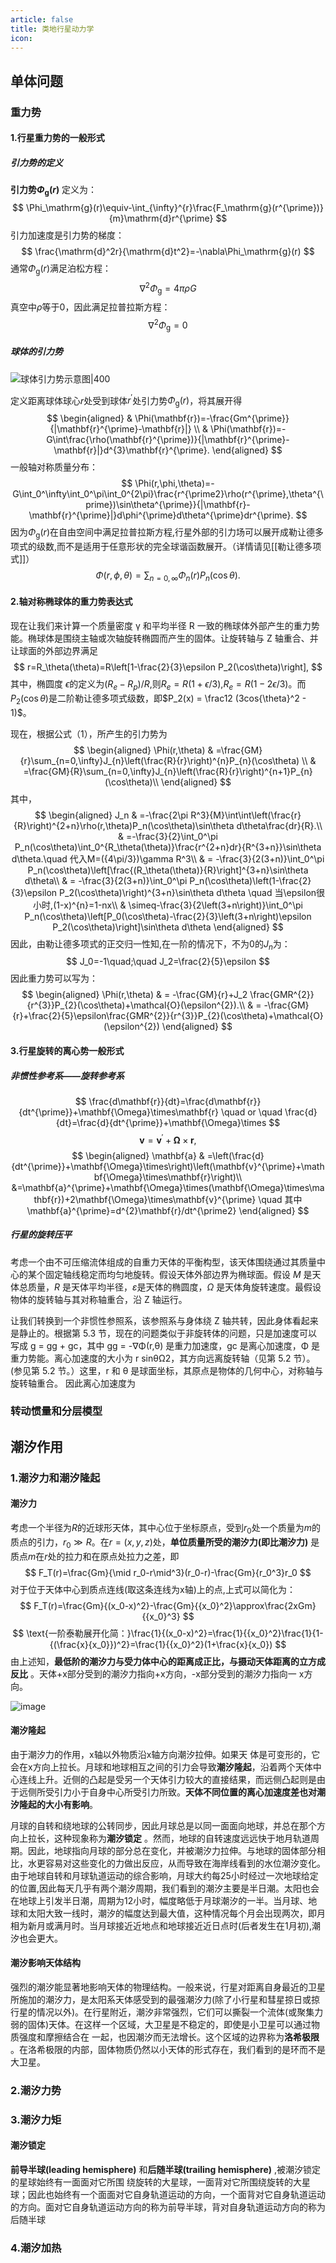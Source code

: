 ```yaml
---
article: false
title: 类地行星动力学
icon:
---
```

## 单体问题
### 重力势
#### 1.行星重力势的一般形式
##### 引力势的定义
**引力势$\Phi_\mathrm{g}(r)$** 定义为：
$$
\Phi_\mathrm{g}(r)\equiv-\int_{\infty}^{r}\frac{F_\mathrm{g}(r^{\prime})}{m}\mathrm{d}r^{\prime}
$$
引力加速度是引力势的梯度：
$$
\frac{\mathrm{d}^2r}{\mathrm{d}t^2}=-\nabla\Phi_\mathrm{g}(r)
$$
通常$\Phi_\mathrm{g}(r)$满足泊松方程：
$$
\nabla^2\Phi_\mathrm{g}=4\pi\rho G
$$
真空中$\rho$等于0，因此满足拉普拉斯方程：
$$
\nabla^2\Phi_\mathrm{g}=0
$$
##### 球体的引力势
![球体引力势示意图|400](images/20250303-103229.png "球体引力势示意图")


定义距离球体球心$r$处受到球体$r^{'}$处引力势$\Phi_\mathrm{g}(r)$，将其展开得
$$
\begin{aligned}
 & \Phi(\mathbf{r})=-\frac{Gm^{\prime}}{|\mathbf{r}^{\prime}-\mathbf{r}|} \\
 & \Phi(\mathbf{r})=-G\int\frac{\rho(\mathbf{r}^{\prime})}{|\mathbf{r}^{\prime}-\mathbf{r}|}d^{3}\mathbf{r}^{\prime}.
\end{aligned}
$$
一般轴对称质量分布：
$$
\Phi(r,\phi,\theta)=-G\int_0^\infty\int_0^\pi\int_0^{2\pi}\frac{r^{\prime2}\rho(r^{\prime},\theta^{\prime})\sin\theta^{\prime}}{|\mathbf{r}-\mathbf{r}^{\prime}|}d\phi^{\prime}d\theta^{\prime}dr^{\prime}.
$$
因为$\Phi_\mathrm{g}(r)$在自由空间中满足拉普拉斯方程,行星外部的引力场可以展开成勒让德多项式的级数,而不是适用于任意形状的完全球谐函数展开。（详情请见[[勒让德多项式]]）
$$
\Phi(r,\phi,\theta)=\sum_{n=0,\infty}\Phi_{n}(r)P_{n}(\cos\theta).\tag{1}
$$
#### 2.轴对称椭球体的重力势表达式

 现在让我们来计算一个质量密度 γ 和平均半径 R 一致的椭球体外部产生的重力势能。椭球体是围绕主轴或次轴旋转椭圆而产生的固体。让旋转轴与 Z 轴重合、并让球面的外部边界满足
$$
r=R_\theta(\theta)=R\left[1-\frac{2}{3}\epsilon P_2(\cos\theta)\right],
$$
其中，椭圆度 $\epsilon$的定义为$(R_e-R_p)/R$,则$R_e=R(1+\epsilon /3)$,$R_e=R(1-2\epsilon /3)$。而$P_2(\cos\theta)$是二阶勒让德多项式级数，即$P_2(x) = \frac12 (3cos{\theta}^2 - 1)$。

现在，根据公式（1），所产生的引力势为
$$
\begin{aligned}
\Phi(r,\theta) 
& =\frac{GM}{r}\sum_{n=0,\infty}J_{n}\left(\frac{R}{r}\right)^{n}P_{n}(\cos\theta) \\
& =\frac{GM}{R}\sum_{n=0,\infty}J_{n}\left(\frac{R}{r}\right)^{n+1}P_{n}(\cos\theta)\\
\end{aligned}
$$
其中，
$$
\begin{aligned}
J_n
& =-\frac{2\pi R^3}{M}\int\int\left(\frac{r}{R}\right)^{2+n}\rho(r,\theta)P_n(\cos\theta)\sin\theta d\theta\frac{dr}{R}.\\
& =-\frac{3}{2}\int_0^\pi P_n(\cos\theta)\int_0^{R_\theta(\theta)}\frac{r^{2+n}dr}{R^{3+n}}\sin\theta d\theta.\quad 代入M=({4\pi/3})\gamma R^3\\ 
& = -\frac{3}{2(3+n)}\int_0^\pi P_n(\cos\theta)\left[\frac{(R_\theta(\theta)}{R}\right]^{3+n}\sin\theta d\theta\\
& = -\frac{3}{2(3+n)}\int_0^\pi P_n(\cos\theta)\left(1-\frac{2}{3}\epsilon P_2(\cos\theta)\right)^{3+n}\sin\theta d\theta \quad 当\epsilon很小时,(1-x)^{n}=1-nx\\ 
& \simeq-\frac{3}{2\left(3+n\right)}\int_0^\pi P_n(\cos\theta)\left[P_0(\cos\theta)-\frac{2}{3}\left(3+n\right)\epsilon P_2(\cos\theta)\right]\sin\theta d\theta
\end{aligned}
$$
因此，由勒让德多项式的正交归一性知,在一阶的情况下，不为$0$的$J_n$为：
$$
J_0=-1\quad;\quad J_2=\frac{2}{5}\epsilon
$$
因此重力势可以写为：
$$
\begin{aligned}
\Phi(r,\theta)
& = -\frac{GM}{r}+J_2 \frac{GMR^{2}}{r^{3}}P_{2}(\cos\theta)+\mathcal{O}(\epsilon^{2}).\\
& = -\frac{GM}{r}+\frac{2}{5}\epsilon\frac{GMR^{2}}{r^{3}}P_{2}(\cos\theta)+\mathcal{O}(\epsilon^{2})
\end{aligned}
$$
#### 3.行星旋转的离心势一般形式
##### 非惯性参考系——旋转参考系
$$
\frac{d\mathbf{r}}{dt}=\frac{d\mathbf{r}}{dt^{\prime}}+\mathbf{\Omega}\times\mathbf{r} \quad or \quad \frac{d}{dt}=\frac{d}{dt^{\prime}}+\mathbf{\Omega}\times
$$
$$
\mathbf{v}=\mathbf{v}^{\prime}+\mathbf{\Omega}\times\mathbf{r},
$$
$$
\begin{aligned}
\mathbf{a}
& =\left(\frac{d}{dt^{\prime}}+\mathbf{\Omega}\times\right)\left(\mathbf{v}^{\prime}+\mathbf{\Omega}\times\mathbf{r}\right)\\
&=\mathbf{a}^{\prime}+\mathbf{\Omega}\times(\mathbf{\Omega}\times\mathbf{r})+2\mathbf{\Omega}\times\mathbf{v}^{\prime} \quad 其中\mathbf{a}^{\prime}=d^{2}\mathbf{r}/dt^{\prime2}
\end{aligned}
$$
##### 行星的旋转压平
考虑一个由不可压缩流体组成的自重力天体的平衡构型，该天体围绕通过其质量中心的某个固定轴线稳定而均匀地旋转。假设天体外部边界为椭球面。假设 $M$ 是天体总质量，$R$ 是天体平均半径，$ε$是天体的椭圆度，$Ω$ 是天体角旋转速度。最假设物体的旋转轴与其对称轴重合，沿 Z 轴运行。

 让我们转换到一个非惯性参照系，该参照系与身体绕 Z 轴共转，因此身体看起来是静止的。根据第 5.3 节，现在的问题类似于非旋转体的问题，只是加速度可以写成 g = gg + gc，其中 gg = -∇Φ(r,θ) 是重力加速度，gc 是离心加速度，Φ 是重力势能。离心加速度的大小为 r sinθΩ2，其方向远离旋转轴（见第 5.2 节）。(参见第 5.2 节。）这里，r 和 θ 是球面坐标，其原点是物体的几何中心，对称轴与旋转轴重合。
 因此离心加速度为
### 转动惯量和分层模型


## 潮汐作用
### 1.潮汐力和潮汐隆起
#### 潮汐力
考虑一个半径为$R$的近球形天体，其中心位于坐标原点，受到$r_0$处一个质量为$m$的质点的引力，$r_0 \gg R$。在$r=(x,y,z)$处，**单位质量所受的潮汐力(即比潮汐力)** 是质点$m$在$r$处的拉力和在原点处拉力之差，即
$$
F_T(r)=\frac{Gm}{\mid r_0-r\mid^3}(r_0-r)-\frac{Gm}{r_0^3}r_0
$$
对于位于天体中心到质点连线(取这条连线为x轴)上的点,上式可以简化为：
$$
F_T(r)=\frac{Gm}{(x_0-x)^2}-\frac{Gm}{{x_0}^2}\approx\frac{2xGm}{{x_0}^3}
$$
$$
\text{一阶泰勒展开化简：}\frac{1}{(x_0-x)^2}=\frac{1}{{x_0}^2}\frac{1}{1-{(\frac{x}{x_0}})^2}=\frac{1}{{x_0}^2}(1+\frac{x}{x_0})
$$
由上述知，**最低阶的潮汐力与受力体中心的距离成正比，与摄动天体距离的立方成反比** 。天体+x部分受到的潮汐力指向+x方向，-x部分受到的潮汐力指向一 x方向。


![image](images/20250303-113119.png)
#### 潮汐隆起

由于潮汐力的作用，x轴以外物质沿x轴方向潮汐拉伸。如果天 体是可变形的，它会在x方向上拉长。月球和地球相互之间的引力会导致**潮汐隆起**，沿着两个天体中心连线上升。近侧的凸起是受另一个天体引力较大的直接结果，而远侧凸起则是由于远侧所受引力小于自身中心所受引力所致。**天体不同位置的离心加速度差也对潮汐隆起的大小有影响**。

月球的自转和绕地球的公转同步，因此月球总是以同一面面向地球，并总在那个方向上拉长，这种现象称为**潮汐锁定** 。然而，地球的自转速度远远快于地月轨道周期。因此，地球指向月球的部分总在变化，并被潮汐力拉伸。与地球的固体部分相比，水更容易对这些变化的力做出反应，从而导致在海岸线看到的水位潮汐变化。由于地球自转和月球轨道运动的综合影响，月球大约每25小时经过一次地球给定的位置,因此每天几乎有两个潮汐周期，我们看到的潮汐主要是半日潮。太阳也会在地球上引发半日潮，周期为12小时，幅度略低于月球潮汐的一半。当月球、地球和太阳大致一线时，潮汐的幅度达到最大值，这种情况每个月会出现两次，即月相为新月或满月时。当月球接近近地点和地球接近近日点时(后者发生在1月初),潮汐也会更大。

#### 潮汐影响天体结构

强烈的潮汐能显著地影响天体的物理结构。一般来说，行星对距离自身最近的卫星所施加的潮汐力，是太阳系天体感受到的最强潮汐力(除了小行星和彗星掠日或掠行星的情况以外)。在行星附近，潮汐非常强烈，它们可以撕裂一个流体(或聚集力弱的固体)天体。在这样一个区域，大卫星是不稳定的，即使是小卫星可以通过物质强度和摩擦结合在 一起，也因潮汐而无法增长。这个区域的边界称为**洛希极限** 。在洛希极限的内部，固体物质仍然以小天体的形式存在，我们看到的是环而不是大卫星。
### 2.潮汐力势



### 3.潮汐力矩
#### 潮汐锁定
**前导半球(leading hemisphere)** 和**后随半球(trailing hemisphere)** ,被潮汐锁定的星球始终有一面面对它所围 绕旋转的大星球，一面背对它所围绕旋转的大星球；因此也始终有一个面面对它自身轨道运动的方向，一个面背对它自身轨道运动的方向。面对它自身轨道运动方向的称为前导半球，背对自身轨道运动方向的称为后随半球

### 4.潮汐加热

